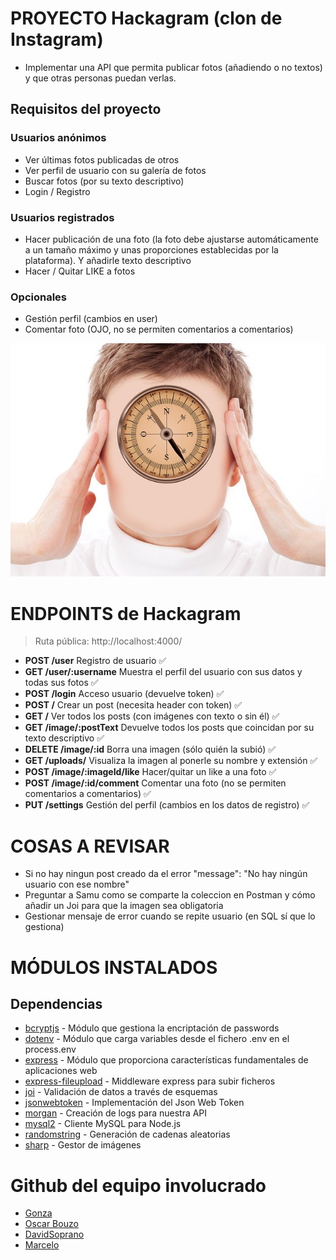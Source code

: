 # PROYECTO Hackagram (clon de Instagram)

- Implementar una API que permita publicar fotos (añadiendo o no textos) y que otras personas puedan verlas.

## Requisitos del proyecto

### Usuarios anónimos

- Ver últimas fotos publicadas de otros
- Ver perfil de usuario con su galería de fotos
- Buscar fotos (por su texto descriptivo)
- Login / Registro

### Usuarios registrados

- Hacer publicación de una foto (la foto debe ajustarse automáticamente a un tamaño máximo y unas proporciones establecidas por la plataforma). Y añadirle texto descriptivo
- Hacer / Quitar LIKE a fotos

### Opcionales

- Gestión perfil (cambios en user)
- Comentar foto (OJO, no se permiten comentarios a comentarios)

![Cabesita loka](/public/photos/imagen3.jpg)

# ENDPOINTS de Hackagram

> Ruta pública: http://localhost:4000/

- **POST /user** Registro de usuario ✅
- **GET /user/:username** Muestra el perfil del usuario con sus datos y todas sus fotos ✅
- **POST /login** Acceso usuario (devuelve token) ✅
- **POST /** Crear un post (necesita header con token) ✅
- **GET /** Ver todos los posts (con imágenes con texto o sin él) ✅
- **GET /image/:postText** Devuelve todos los posts que coincidan por su texto descriptivo ✅
- **DELETE /image/:id** Borra una imagen (sólo quién la subió) ✅
- **GET /uploads/** Visualiza la imagen al ponerle su nombre y extensión ✅
- **POST /image/:imageId/like** Hacer/quitar un like a una foto ✅
- **POST /image/:id/comment** Comentar una foto (no se permiten comentarios a comentarios) ✅
- **PUT /settings** Gestión del perfil (cambios en los datos de registro) ✅

# COSAS A REVISAR

- Si no hay ningun post creado da el error "message": "No hay ningún usuario con ese nombre"
- Preguntar a Samu como se comparte la coleccion en Postman y cómo añadir un Joi para que la imagen sea obligatoria
- Gestionar mensaje de error cuando se repite usuario (en SQL sí que lo gestiona)

# MÓDULOS INSTALADOS

## Dependencias

- [bcryptjs](https://www.npmjs.com/package/bcryptjs) - Módulo que gestiona la encriptación de passwords
- [dotenv](https://www.npmjs.com/package/dotenv) - Módulo que carga variables desde el fichero .env en el process.env
- [express](https://www.npmjs.com/package/express) - Módulo que proporciona características fundamentales de aplicaciones web
- [express-fileupload](https://www.npmjs.com/package/express-fileupload) - Middleware express para subir ficheros
- [joi](https://www.npmjs.com/package/joi) - Validación de datos a través de esquemas
- [jsonwebtoken](https://www.npmjs.com/package/jsonwebtoken) - Implementación del Json Web Token
- [morgan](https://www.npmjs.com/package/morgan) - Creación de logs para nuestra API
- [mysql2](https://www.npmjs.com/package/mysql2) - Cliente MySQL para Node.js
- [randomstring](https://www.npmjs.com/package/randomstring) - Generación de cadenas aleatorias
- [sharp](https://www.npmjs.com/package/sharp) - Gestor de imágenes

# Github del equipo involucrado

- [Gonza](https://github.com/Gonza092)
- [Oscar Bouzo](https://github.com/Jarkendia)
- [DavidSoprano](https://github.com/DavidSoprano)
- [Marcelo](https://github.com/marcelohs999)
